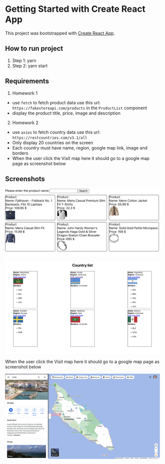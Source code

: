 # Getting Started with Create React App

This project was bootstrapped with [Create React App](https://github.com/facebook/create-react-app).

## How to run project

1. Step 1: yarn
2. Step 2: yarn start

## Requirements

1. Homework 1

- use `fetch` to fetch product data use this url: `https://fakestoreapi.com/products` in the `ProductList` component
- display the product title, price, image and description

2. Homework 2

- use `axios` to fetch country data use this url: `https://restcountries.com/v3.1/all`
- Only display 20 countries on the screen
- Each country must have name, region, google map link, image and borders
- When the user click the Visit map here it should go to a google map page as screenshot below

## Screenshots

![](./screenshots/productList.png)

![](./screenshots/countryList.png)

When the user click the Visit map here it should go to a google map page as screenshot below

![](./screenshots/googleMaps.png)
